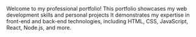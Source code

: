 Welcome to my professional portfolio! This portfolio showcases my web development skills and personal projects It demonstrates my expertise in front-end and back-end technologies, including HTML, CSS, JavaScript, React, Node.js, and more.
